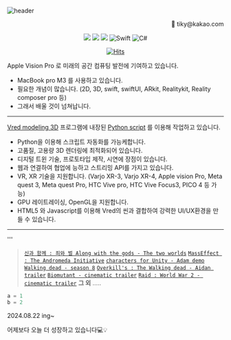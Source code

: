 <!--
**earlyway/earlyway** is a ✨ _special_ ✨ repository because its `README.md` (this file) appears on your GitHub profile.

Here are some ideas to get you started:

- 🔭 I’m currently working on ...
- 🌱 I’m currently learning ...
- 👯 I’m looking to collaborate on ...
- 🤔 I’m looking for help with ...
- 💬 Ask me about ...
- 📫 How to reach me: ...
- 😄 Pronouns: ...
- ⚡ Fun fact: ...
-->

![header](https://capsule-render.vercel.app/api?type=waving&&&color=0:833ab4,50:fd1d1d,100:fcb045&height=180&section=header&text=CODE%20effect&fontSize=80&fontColor=000000&animation=twinkling)

 
<div align=right>
📧 tiky@kakao.com
 </div>


<div align=center>

<img src="https://img.shields.io/badge/Blender-F5792A?style=flat-square&logo=Blender&logoColor=black"/></a>
<img src="https://img.shields.io/badge/Python-3776AB?style=flat-square&logo=Python&logoColor=black"/></a>
<img src="https://img.shields.io/badge/Javascript-F7DF1E?style=flat-square&logo=Javascript&logoColor=black"/></a>
![Swift](https://img.shields.io/badge/swift-F54A2A?style=for-the-badge&logo=swift&logoColor=white)
![C#](https://img.shields.io/badge/c%23-%23239120.svg?style=for-the-badge&logo=c-sharp&logoColor=white)

<!--
이것도 사용가능한 뱃지
<img alt="Python" src ="https://img.shields.io/badge/Python-3776AB.svg?&style=for-the-badge&logo=Python&logoColor=black"/>
-->



[![Hits](https://hits.seeyoufarm.com/api/count/incr/badge.svg?url=https%3A%2F%2Fgithub.com%2Fearlyway%2Fhit-counter&count_bg=%238FAAD0&title_bg=%239E2F2F&icon=github.svg&icon_color=%23E2D0D0&title=hits&edge_flat=false)](https://hits.seeyoufarm.com)
</div>

Apple Vision Pro 로 미래의 공간 컴퓨팅 발전에 기여하고 있습니다.
- MacBook pro M3 를 사용하고 있습니다.
- 필요한 개념이 많습니다. (2D, 3D, swift, swiftUI, ARkit, Realitykit, Reality composer pro 등)
- 그래서 배울 것이 넘쳐납니다.

---------------------------------------------------------------------------------------------------------

[Vred modeling 3D][Vred] 프로그램에 내장된 [Python script][pyscrip] 를 이용해 작업하고 있습니다.
- Python을 이용해 스크립트 자동화를 가능케합니다.
- 고품질, 고용량 3D 렌더링에 최적화되어 있습니다.
- 디지털 트윈 기술, 프로토타입 제작, 시연에 장점이 있습니다.
- 웹과 연결하여 협업에 능하고 스트리밍 API를 가지고 있습니다.
- VR, XR 기술을 지원합니다. (Varjo XR-3, Varjo XR-4, Apple vision Pro, Meta quest 3, Meta quest Pro, HTC Vive pro, HTC Vive Focus3, PICO 4 등 가능)
- GPU 레이트레이싱, OpenGL을 지원합니다.
- HTML5 와 Javascript를 이용해 Vred의 씬과 결합하여 강력한 UI/UX환경을 만들 수 있습니다.

---------------------------------------------------------------------------------------------------------
'''
<!--
[Blender](https://www.blender.org/) 3D polygon modeling 프로그램 내에 내장된 [Python](https://www.python.org/) API script 를 이용해 작업하고 있습니다.
- 블렌더는 개발자들이 활용할 수 있도록 Open source 로 열려있습니다.
- 블렌더 사용료는 Free! 
- 모델링, 리깅, 렌더링, 애니메이션, VFX, 영상 편집까지 다재다능합니다.
- Script와 Addon 개발을 위한 Python API 를 [Blender][offi]에서 공식적으로 제공합니다.
- eevee, cycle, workBench 게임엔진을 내장하고 있습니다.



[Latest Blender 3.2][3.2] 2022.07.30 기준
| release date | version |
| ------ | ------ |
| 2022.06 | [3.2][3.2] |
| 2022.03 | 3.1 |
| 2021.12 | 3.0 |
| 2021.06 | [2.93 LTS][2.93] |
| 2020.06 | 2.83 LTS |

'''

### 블렌더가 사용된 [**Title**] 
-->
> [`신과 함께 : 죄와 벌 Along with the gods - The two worlds`](https://www.blender.org/user-stories/goodbye-kansas-studios/#along-with-the-gods-the-two-worlds)
[`MassEffect : The Andromeda Initiative`](https://www.blender.org/user-stories/goodbye-kansas-studios/#mass-effect-the-andromeda-initiative)
[`characters for Unity - Adam demo`](https://www.blender.org/user-stories/goodbye-kansas-studios/#characters-for-unity-adam-demo)
[`Walking dead - season 8`](https://www.blender.org/user-stories/goodbye-kansas-studios/#walking-dead-season-8)
[`Overkill's : The Walking dead - Aidan trailer`](https://www.blender.org/user-stories/goodbye-kansas-studios/#overkills-the-walking-dead-aidan-trailer)
[`Biomutant - cinematic trailer`](https://www.blender.org/user-stories/goodbye-kansas-studios/#biomutant-cinematic-trailer)
[`Raid : World War 2 - cinematic trailer`](https://www.blender.org/user-stories/goodbye-kansas-studios/#raid-world-war-2-cinematic-trailer)
 **그 외** .....



```python
a = 1
b = 2
```


2024.08.22 ing~


어제보다 오늘 더 성장하고 있습니다💻💡


[//]: # (These are reference links used in the body of this note and get stripped out when the markdown processor does its job. There is no need to format nicely because it shouldn't be seen. Thanks SO - http://stackoverflow.com/questions/4823468/store-comments-in-markdown-syntax)

   [dill]: <https://github.com/joemccann/dillinger>
   [git-repo-url]: <https://github.com/joemccann/dillinger.git>
   [john gruber]: <http://daringfireball.net>
   [df1]: <http://daringfireball.net/projects/markdown/>
   [markdown-it]: <https://github.com/markdown-it/markdown-it>
   [Ace Editor]: <http://ace.ajax.org>
   [node.js]: <http://nodejs.org>
   [Twitter Bootstrap]: <http://twitter.github.com/bootstrap/>
   [jQuery]: <http://jquery.com>
   [@tjholowaychuk]: <http://twitter.com/tjholowaychuk>
   [express]: <http://expressjs.com>
   [Gulp]: <http://gulpjs.com>

   
   [offi]: <https://docs.blender.org/api/current/info_quickstart.html>
   [title]: <https://www.blender.org/user-stories/goodbye-kansas-studios/>
   [3.2]:<https://www.blender.org/download/releases/3-2/>
   [2.93]:<https://www.blender.org/download/lts/2-93/>
   [Vred]:<https://www.autodesk.co.kr/products/vred/overview?term=1-YEAR&tab=subscription>
   [pyscrip]:<https://knowledge.autodesk.com/ko/support/vred-products/learn-explore/caas/CloudHelp/cloudhelp/2021/KOR/VRED-WhatsNew/files/VRED-Tutorials/term-scr-html.html>


